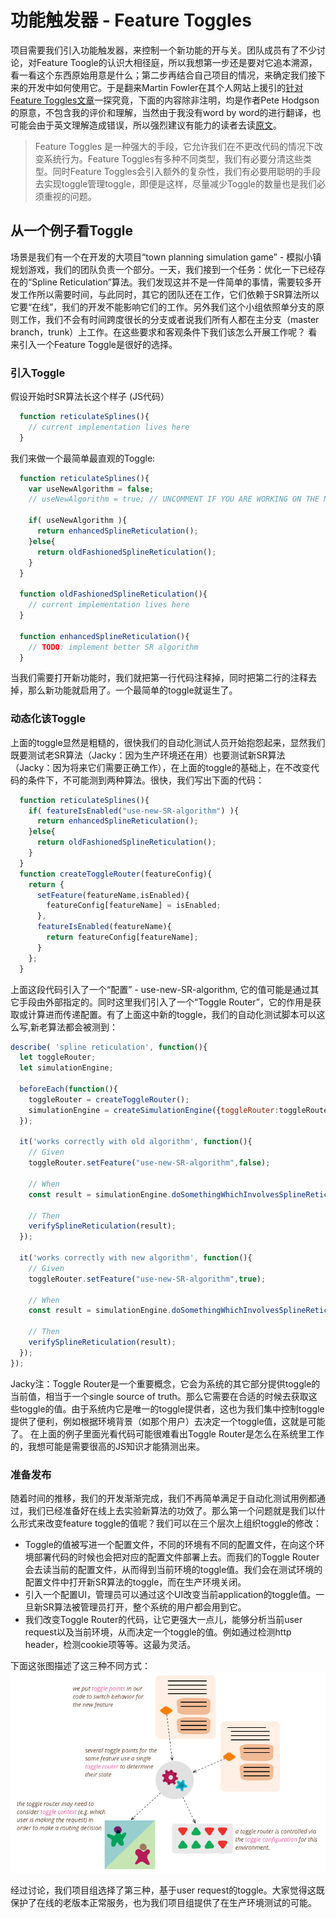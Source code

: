 # 功能触发器 - Feature Toggles

项目需要我们引入功能触发器，来控制一个新功能的开与关。团队成员有了不少讨论，对Feature Toogle的认识大相径庭，所以我想第一步还是要对它追本溯源，看一看这个东西原始用意是什么；第二步再结合自己项目的情况，来确定我们接下来的开发中如何使用它。于是翻来Martin Fowler在其个人网站上援引的[针对Feature Toggles文章](https://martinfowler.com/articles/feature-toggles.html)一探究竟，下面的内容除非注明，均是作者Pete Hodgson的原意，不包含我的评价和理解，当然由于我没有word by word的进行翻译，也可能会由于英文理解造成错误，所以强烈建议有能力的读者去读[原文](https://martinfowler.com/articles/feature-toggles.html)。

> Feature Toggles 是一种强大的手段，它允许我们在不更改代码的情况下改变系统行为。Feature Toggles有多种不同类型，我们有必要分清这些类型。同时Feature Toggles会引入额外的复杂性，我们有必要用聪明的手段去实现toggle管理toggle，即便是这样，尽量减少Toggle的数量也是我们必须重视的问题。

## 从一个例子看Toggle  
场景是我们有一个在开发的大项目“town planning simulation game” - 模拟小镇规划游戏，我们的团队负责一个部分。一天，我们接到一个任务：优化一下已经存在的“Spline Reticulation”算法。我们发现这并不是一件简单的事情，需要较多开发工作所以需要时间，与此同时，其它的团队还在工作，它们依赖于SR算法所以它要“在线”，我们的开发不能影响它们的工作。另外我们这个小组依照单分支的原则工作，我们不会有时间跨度很长的分支或者说我们所有人都在主分支（master branch，trunk）上工作。在这些要求和客观条件下我们该怎么开展工作呢？ 看来引入一个Feature Toggle是很好的选择。  

### 引入Toggle  
假设开始时SR算法长这个样子 (JS代码）  
```javascript  
  function reticulateSplines(){
   	// current implementation lives here
  }
```

我们来做一个最简单最直观的Toggle:  
```javascript  
  function reticulateSplines(){
    var useNewAlgorithm = false;
    // useNewAlgorithm = true; // UNCOMMENT IF YOU ARE WORKING ON THE NEW SR ALGORITHM
  
    if( useNewAlgorithm ){
      return enhancedSplineReticulation();
    }else{
      return oldFashionedSplineReticulation();
    }
  }
  
  function oldFashionedSplineReticulation(){
    // current implementation lives here
  }
  
  function enhancedSplineReticulation(){
    // TODO: implement better SR algorithm
  }
```

当我们需要打开新功能时，我们就把第一行代码注释掉，同时把第二行的注释去掉，那么新功能就启用了。一个最简单的toggle就诞生了。

### 动态化该Toggle  
上面的toggle显然是粗糙的，很快我们的自动化测试人员开始抱怨起来，显然我们既要测试老SR算法（Jacky：因为生产环境还在用）也要测试新SR算法（Jacky：因为将来它们需要正确工作），在上面的toggle的基础上，在不改变代码的条件下，不可能测到两种算法。很快，我们写出下面的代码：  
```javascript
  function reticulateSplines(){
	if( featureIsEnabled("use-new-SR-algorithm") ){
	  return enhancedSplineReticulation();
	}else{
	  return oldFashionedSplineReticulation();
	}
  }
  function createToggleRouter(featureConfig){
    return {
      setFeature(featureName,isEnabled){
        featureConfig[featureName] = isEnabled;
      },
      featureIsEnabled(featureName){
        return featureConfig[featureName];
      }
    };
  }
```  
上面这段代码引入了一个“配置” - use-new-SR-algorithm, 它的值可能是通过其它手段由外部指定的。同时这里我们引入了一个“Toggle Router”，它的作用是获取或计算进而传递配置。有了上面这中新的toggle，我们的自动化测试脚本可以这么写,新老算法都会被测到：  
```javascript
describe( 'spline reticulation', function(){
  let toggleRouter;
  let simulationEngine;

  beforeEach(function(){
    toggleRouter = createToggleRouter();
    simulationEngine = createSimulationEngine({toggleRouter:toggleRouter});
  });

  it('works correctly with old algorithm', function(){
    // Given
    toggleRouter.setFeature("use-new-SR-algorithm",false);

    // When
    const result = simulationEngine.doSomethingWhichInvolvesSplineReticulation();

    // Then
    verifySplineReticulation(result);
  });

  it('works correctly with new algorithm', function(){
    // Given
    toggleRouter.setFeature("use-new-SR-algorithm",true);

    // When
    const result = simulationEngine.doSomethingWhichInvolvesSplineReticulation();

    // Then
    verifySplineReticulation(result);
  });
});
```
Jacky注：Toggle Router是一个重要概念，它会为系统的其它部分提供toggle的当前值，相当于一个single source of truth。那么它需要在合适的时候去获取这些toggle的值。由于系统内它是唯一的toggle提供者，这也为我们集中控制toggle提供了便利，例如根据环境背景（如那个用户）去决定一个toggle值，这就是可能了。  在上面的例子里面光看代码可能很难看出Toggle Router是怎么在系统里工作的，我想可能是需要很高的JS知识才能猜测出来。

### 准备发布  
随着时间的推移，我们的开发渐渐完成，我们不再简单满足于自动化测试用例都通过，我们已经准备好在线上去实验新算法的功效了。那么第一个问题就是我们以什么形式来改变feature toggle的值呢？我们可以在三个层次上组织toggle的修改：  
- Toggle的值被写进一个配置文件，不同的环境有不同的配置文件，在向这个环境部署代码的时候也会把对应的配置文件部署上去。而我们的Toggle Router会去读当前的配置文件，从而得到当前环境的toggle值。我们会在测试环境的配置文件中打开新SR算法的toggle，而在生产环境关闭。  
- 引入一个配置UI，管理员可以通过这个UI改变当前application的toggle值。一旦新SR算法被管理员打开，整个系统的用户都会用到它。    
- 我们改变Toggle Router的代码，让它更强大一点儿，能够分析当前user request以及当前环境，从而决定一个toggle的值。例如通过检测http header，检测cookie项等等。这最为灵活。

下面这张图描述了这三种不同方式：  
![toggle配置处](images/ft1.png)

经过讨论，我们项目组选择了第三种，基于user request的toggle。大家觉得这既保护了在线的老版本正常服务，也为我们项目组提供了在生产环境测试的可能。